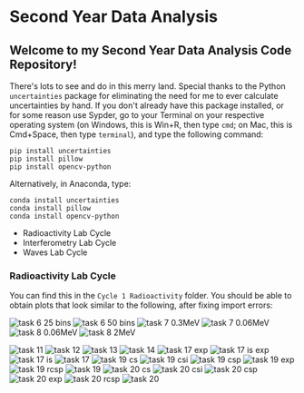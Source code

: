 # Second Year Data Analysis

## Welcome to my Second Year Data Analysis Code Repository!
There's lots to see and do in this merry land. Special thanks to the Python ```uncertainties``` package for eliminating the need for me to ever calculate uncertainties by hand. If you don't already have this package installed, or for some reason use Sypder, go to your Terminal on your respective operating system (on Windows, this is Win+R, then type ```cmd```; on Mac, this is Cmd+Space, then type ```terminal```), and type the following command:

```
pip install uncertainties
pip install pillow
pip install opencv-python
```
Alternatively, in Anaconda, type:
```
conda install uncertainties
conda install pillow
conda install opencv-python
```

- Radioactivity Lab Cycle
- Interferometry Lab Cycle
- Waves Lab Cycle

### Radioactivity Lab Cycle
You can find this in the ```Cycle 1 Radioactivity``` folder. You should be able to obtain plots that look similar to the following, after fixing import errors:

![task 6 25 bins](https://raw.githubusercontent.com/martin-he543/second-year-data-analysis/main/Cycle%201%20Radioactivity/plots/Task%206%2025%20bins.jpg)
![task 6 50 bins](https://raw.githubusercontent.com/martin-he543/second-year-data-analysis/main/Cycle%201%20Radioactivity/plots/Task%206%2050%20bins.jpg)
![task 7 0.3MeV](https://raw.githubusercontent.com/martin-he543/second-year-data-analysis/main/Cycle%201%20Radioactivity/plots/Task%207%200.3MeV.jpg)
![task 7 0.06MeV](https://raw.githubusercontent.com/martin-he543/second-year-data-analysis/main/Cycle%201%20Radioactivity/plots/Task%207%202MeV.jpg)
![task 8 0.06MeV](https://raw.githubusercontent.com/martin-he543/second-year-data-analysis/main/Cycle%201%20Radioactivity/plots/Task%208%200.06MeV.jpg)
![task 8 2MeV](https://raw.githubusercontent.com/martin-he543/second-year-data-analysis/main/Cycle%201%20Radioactivity/plots/Task%208%202MeV.jpg)

![task 11](https://raw.githubusercontent.com/martin-he543/second-year-data-analysis/main/Cycle%201%20Radioactivity/plots/Task%2011.jpg)
![task 12](https://raw.githubusercontent.com/martin-he543/second-year-data-analysis/main/Cycle%201%20Radioactivity/plots/Task%2012.jpg)
![task 13](https://raw.githubusercontent.com/martin-he543/second-year-data-analysis/main/Cycle%201%20Radioactivity/plots/Task%2013.jpg)
![task 14](https://raw.githubusercontent.com/martin-he543/second-year-data-analysis/main/Cycle%201%20Radioactivity/plots/Task%2014.jpg)
![task 17 exp](https://raw.githubusercontent.com/martin-he543/second-year-data-analysis/main/Cycle%201%20Radioactivity/plots/Task%2017%20Exp.png)
![task 17 is exp](https://raw.githubusercontent.com/martin-he543/second-year-data-analysis/main/Cycle%201%20Radioactivity/plots/Task%2017%20IS%20Exp.png)
![task 17 is](https://raw.githubusercontent.com/martin-he543/second-year-data-analysis/main/Cycle%201%20Radioactivity/plots/Task%2017%20IS.png)
![task 17](https://raw.githubusercontent.com/martin-he543/second-year-data-analysis/main/Cycle%201%20Radioactivity/plots/Task%2017.png)
![task 19 cs](https://raw.githubusercontent.com/martin-he543/second-year-data-analysis/main/Cycle%201%20Radioactivity/plots/Task%2019%20CS.png)
![task 19 csi](https://raw.githubusercontent.com/martin-he543/second-year-data-analysis/main/Cycle%201%20Radioactivity/plots/Task%2019%20CSI.png)
![task 19 csp](https://raw.githubusercontent.com/martin-he543/second-year-data-analysis/main/Cycle%201%20Radioactivity/plots/Task%2019%20CSP.png)
![task 19 exp](https://raw.githubusercontent.com/martin-he543/second-year-data-analysis/main/Cycle%201%20Radioactivity/plots/Task%2019%20Exp.png)
![task 19 rcsp](https://raw.githubusercontent.com/martin-he543/second-year-data-analysis/main/Cycle%201%20Radioactivity/plots/Task%2019%20RCSP.png)
![task 19](https://raw.githubusercontent.com/martin-he543/second-year-data-analysis/main/Cycle%201%20Radioactivity/plots/Task%2019.png)
![task 20 cs](https://raw.githubusercontent.com/martin-he543/second-year-data-analysis/main/Cycle%201%20Radioactivity/plots/Task%2020%20CS.png)
![task 20 csi](https://raw.githubusercontent.com/martin-he543/second-year-data-analysis/main/Cycle%201%20Radioactivity/plots/Task%2020%20CSI.png)
![task 20 csp](https://raw.githubusercontent.com/martin-he543/second-year-data-analysis/main/Cycle%201%20Radioactivity/plots/Task%2020%20CSP.png)
![task 20 exp](https://raw.githubusercontent.com/martin-he543/second-year-data-analysis/main/Cycle%201%20Radioactivity/plots/Task%2020%20Exp.png)
![task 20 rcsp](https://raw.githubusercontent.com/martin-he543/second-year-data-analysis/main/Cycle%201%20Radioactivity/plots/Task%2020%20RCSP.png)
![task 20](https://raw.githubusercontent.com/martin-he543/second-year-data-analysis/main/Cycle%201%20Radioactivity/plots/Task%2020.png)